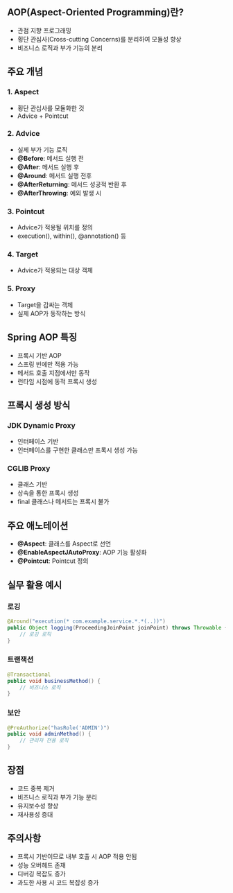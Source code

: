 
## AOP(Aspect-Oriented Programming)란?
- 관점 지향 프로그래밍
- 횡단 관심사(Cross-cutting Concerns)를 분리하여 모듈성 향상
- 비즈니스 로직과 부가 기능의 분리

## 주요 개념
### 1. Aspect
- 횡단 관심사를 모듈화한 것
- Advice + Pointcut

### 2. Advice
- 실제 부가 기능 로직
- **@Before**: 메서드 실행 전
- **@After**: 메서드 실행 후
- **@Around**: 메서드 실행 전후
- **@AfterReturning**: 메서드 성공적 반환 후
- **@AfterThrowing**: 예외 발생 시

### 3. Pointcut
- Advice가 적용될 위치를 정의
- execution(), within(), @annotation() 등

### 4. Target
- Advice가 적용되는 대상 객체

### 5. Proxy
- Target을 감싸는 객체
- 실제 AOP가 동작하는 방식

## Spring AOP 특징
- 프록시 기반 AOP
- 스프링 빈에만 적용 가능
- 메서드 호출 지점에서만 동작
- 런타임 시점에 동적 프록시 생성

## 프록시 생성 방식
### JDK Dynamic Proxy
- 인터페이스 기반
- 인터페이스를 구현한 클래스만 프록시 생성 가능

### CGLIB Proxy
- 클래스 기반
- 상속을 통한 프록시 생성
- final 클래스나 메서드는 프록시 불가

## 주요 애노테이션
- **@Aspect**: 클래스를 Aspect로 선언
- **@EnableAspectJAutoProxy**: AOP 기능 활성화
- **@Pointcut**: Pointcut 정의

## 실무 활용 예시
### 로깅
```java
@Around("execution(* com.example.service.*.*(..))")
public Object logging(ProceedingJoinPoint joinPoint) throws Throwable {
    // 로깅 로직
}
```

### 트랜잭션
```java
@Transactional
public void businessMethod() {
    // 비즈니스 로직
}
```

### 보안
```java
@PreAuthorize("hasRole('ADMIN')")
public void adminMethod() {
    // 관리자 전용 로직
}
```

## 장점
- 코드 중복 제거
- 비즈니스 로직과 부가 기능 분리
- 유지보수성 향상
- 재사용성 증대

## 주의사항
- 프록시 기반이므로 내부 호출 시 AOP 적용 안됨
- 성능 오버헤드 존재
- 디버깅 복잡도 증가
- 과도한 사용 시 코드 복잡성 증가
